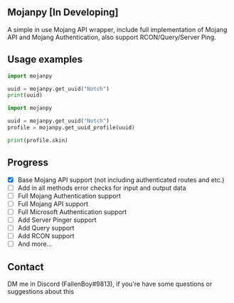 ## Mojanpy [In Developing]

A simple in use Mojang API wrapper, include full implementation of Mojang API and Mojang Authentication, also support RCON/Query/Server Ping.

## Usage examples
```py
import mojanpy

uuid = mojanpy.get_uuid("Notch")
print(uuid)
```
```py
import mojanpy

uuid = mojanpy.get_uuid("Notch")
profile = mojanpy.get_uuid_profile(uuid)

print(profile.skin)
```
## Progress
- [x] Base Mojang API support (not including authenticated routes and etc.)
- [ ] Add in all methods error checks for input and output data
- [ ] Full Mojang Authentication support
- [ ] Full Mojang API support
- [ ] Full Microsoft Authentication support
- [ ] Add Server Pinger support
- [ ] Add Query support
- [ ] Add RCON support
- [ ] And more...

## Contact
DM me in Discord (FallenBoy#9813), if you're have some questions or suggestions about this
